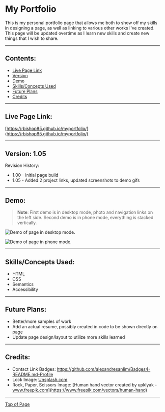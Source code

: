 # **My Portfolio**

This is my personal portfolio page that allows me both to show off my skills in designing a page, as well as linking to various other works I've created.  This page will be updated overtime as I learn new skills and create new things that I wish to share.

---

## Contents:
* [Live Page Link](#live-page-link)
* [Version](#version-10)
* [Demo](#demo)
* [Skills/Concepts Used](#skillsconcepts-used)
* [Future Plans](#future-plans)
* [Credits](#credits)

---

## Live Page Link:

[https://rbishop85.github.io/myportfolio/](https://rbishop85.github.io/myportfolio/)

---

## Version: 1.05

Revision History:
* 1.00 - Initial page build
* 1.05 - Added 2 project links, updated screenshots to demo gifs

---

## Demo:

> **Note**: First demo is in desktop mode, photo and navigation links on the left side.  Second demo is in phone mode, everything is stacked vertically.

![Demo of page in desktop mode.](./assets/images/portdemo1.gif)

![Demo of page in phone mode.](./assets/images/portdemo2.gif)

---

## Skills/Concepts Used:
* HTML
* CSS
* Semantics
* Accessibility

---

## Future Plans:

* Better/more samples of work
* Add an actual resume, possibly created in code to be shown directly on page
* Update page design/layout to utilize more skills learned

---

## Credits:

* Contact Link Badges: https://github.com/alexandresanlim/Badges4-README.md-Profile
* Lock Image: [Unsplash.com](https://unsplash.com/)
* Rock, Paper, Scissors Image: [Human hand vector created by upklyak - www.freepik.com](https://www.freepik.com/vectors/human-hand)

---

[Top of Page](#my-portfolio)

